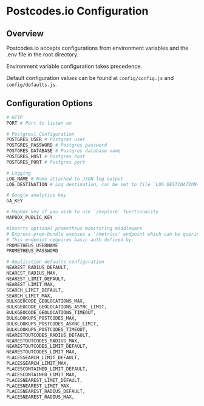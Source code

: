 # Postcodes.io Configuration

## Overview

Postcodes.io accepts configurations from environment variables and the .env file in the root directory.

Environment variable configuration takes precedence.

Default configuration values can be found at `config/config.js` and `config/defaults.js`.

## Configuration Options

```bash
# HTTP
PORT # Port to listen on

# Postgresl Configuration
POSTGRES_USER # Postgres user
POSTGRES_PASSWORD # Postgres password
POSTGRES_DATABASE # Postgres database name
POSTGRES_HOST # Postgres host
POSTGRES_PORT # Postgres port

# Logging
LOG_NAME # Name attached to JSON log output
LOG_DESTINATION # Log destination, can be set to file `LOG_DESTINATION=/var/logs/pcio.log` or `stdout` or `perf` (high performance stdout)

# Google analytics key
GA_KEY

# Mapbox key if you wish to use `/explore` functionality
MAPBOX_PUBLIC_KEY

#Inserts optional prometheus monitoring middleware
# Express-prom-bundle exposes a '/metrics' endpoint which can be queried by prometheus
# This endpoint requires basic auth defined by:
PROMETHEUS_USERNAME
PROMETHEUS_PASSWORD

# Application defaults configuration
NEAREST_RADIUS_DEFAULT,
NEAREST_RADIUS_MAX,
NEAREST_LIMIT_DEFAULT,
NEAREST_LIMIT_MAX,
SEARCH_LIMIT_DEFAULT,
SEARCH_LIMIT_MAX,
BULKGEOCODE_GEOLOCATIONS_MAX,
BULKGEOCODE_GEOLOCATIONS_ASYNC_LIMIT,
BULKGEOCODE_GEOLOCATIONS_TIMEOUT,
BULKLOOKUPS_POSTCODES_MAX,
BULKLOOKUPS_POSTCODES_ASYNC_LIMIT,
BULKLOOKUPS_POSTCODES_TIMEOUT,
NEARESTOUTCODES_RADIUS_DEFAULT,
NEARESTOUTCODES_RADIUS_MAX,
NEARESTOUTCODES_LIMIT_DEFAULT,
NEARESTOUTCODES_LIMIT_MAX,
PLACESSEARCH_LIMIT_DEFAULT,
PLACESSEARCH_LIMIT_MAX,
PLACESCONTAINED_LIMIT_DEFAULT,
PLACESCONTAINED_LIMIT_MAX,
PLACESNEAREST_LIMIT_DEFAULT,
PLACESNEAREST_LIMIT_MAX,
PLACESNEAREST_RADIUS_DEFAULT,
PLACESNEAREST_RADIUS_MAX,
```
